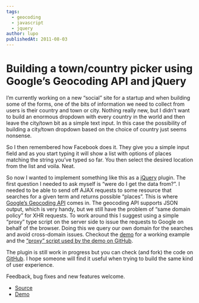 ```yaml
---
tags:
  - geocoding
  - javascript
  - jquery
author: lupo
publishedAt: 2011-08-03
---
```


# Building a town/country picker using Google’s Geocoding API and jQuery

I’m currently working on a new “social” site for a startup and when building
some of the forms, one of the bits of information we need to collect from users
is their country and town or city. Nothing really new, but I didn’t want to
build an enormous dropdown with every country in the world and then leave the
city/town bit as a simple text input. In this case the possibility of building a
city/town dropdown based on the choice of country just seems nonsense.

So I then remembered how Facebook does it. They give you a simple input field
and as you start typing it will show a list with options of places matching the
string you’ve typed so far. You then select the desired location from the list
and voila. Neat.

So now I wanted to implement something like this as a [jQuery](http://jquery.com/)
plugin. The first question I needed to ask myself is “were do I get the data
from?”. I needed to be able to send off AJAX requests to some resource that
searches for a given term and returns possible “places”. This is where
[Google’s Geocoding API](http://code.google.com/apis/maps/documentation/geocoding/)
comes in. The geocoding API supports JSON output, which is very handy, but we
still have the problem of “same domain policy” for XHR requests. To work around
this I suggest using a simple “proxy” type script on the server side to issue
the requests to Google on behalf of the browser. Doing this we query our own
domain for the searches and avoid cross-domain issues. Checkout the
[demo](http://demos.e-noise.com/jQuery.locationPicker/) for a working example
and the [“proxy” script used by the demo on GitHub](https://github.com/lupomontero/jQuery.locationPicker/blob/master/demo/proxy.php).

The plugin is still work in progress but you can check (and fork) the code on
[GitHub](https://github.com/lupomontero/jQuery.locationPicker). I hope someone
will find it useful when trying to build the same kind of
user experience.

Feedback, bug fixes and new features welcome.

* [Source](https://github.com/lupomontero/jQuery.locationPicker)
* [Demo](http://demos.e-noise.com/jQuery.locationPicker/)
